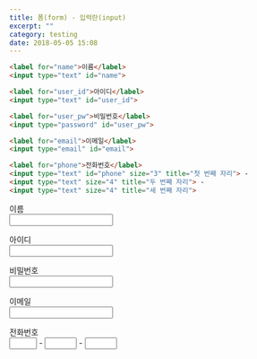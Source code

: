 ```yaml
---
title: 폼(form) - 입력란(input)
excerpt: ""
category: testing
date: 2018-05-05 15:08
---
```


```html
<label for="name">이름</label>
<input type="text" id="name">

<label for="user_id">아이디</label>
<input type="text" id="user_id">

<label for="user_pw">비밀번호</label>
<input type="password" id="user_pw">

<label for="email">이메일</label>
<input type="email" id="email">

<label for="phone">전화번호</label>
<input type="text" id="phone" size="3" title="첫 번째 자리"> - 
<input type="text" size="4" title="두 번째 자리"> - 
<input type="text" size="4" title="세 번째 자리">
```

<label for="name">이름</label>   
<input type="text" id="name">

<label for="user_id">아이디</label>   
<input type="text" id="user_id">

<label for="user_pw">비밀번호</label>   
<input type="password" id="user_pw">

<label for="email">이메일</label>   
<input type="email" id="email">

<label for="phone">전화번호</label>   
<input type="text" id="phone" size="3" title="첫 번째 자리"> - 
<input type="text" size="4" title="두 번째 자리"> - 
<input type="text" size="4" title="세 번째 자리">
